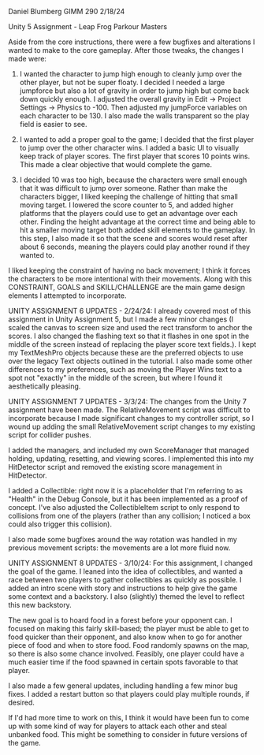 Daniel Blumberg
GIMM 290
2/18/24

Unity 5 Assignment - Leap Frog Parkour Masters

Aside from the core instructions, there were a few bugfixes and alterations I wanted to make to the core gameplay. After those tweaks, the changes I made were:
1. I wanted the character to jump high enough to cleanly jump over the other player, but not be super floaty. I decided I needed a large jumpforce but also a lot of gravity in order to jump high but come back down quickly enough.
I adjusted the overall gravity in Edit -> Project Settings -> Physics to -100. Then adjusted my jumpForce variables on each character to be 130. I also made the walls transparent so the play field is easier to see.

2. I wanted to add a proper goal to the game; I decided that the first player to jump over the other character wins.
I added a basic UI to visually keep track of player scores. The first player that scores 10 points wins. This made a clear objective that would complete the game.

3. I decided 10 was too high, because the characters were small enough that it was difficult to jump over someone. Rather than make the characters bigger, I liked keeping the challenge of hitting that small moving target.
I lowered the score counter to 5, and added higher platforms that the players could use to get an advantage over each other. Finding the height advantage at the correct time and being able to hit a smaller moving target both added
skill elements to the gameplay. In this step, I also made it so that the scene and scores would reset after about 6 seconds, meaning the players could play another round if they wanted to.

I liked keeping the constraint of having no back movement; I think it forces the characters to be more intentional with their movements. Along with this CONSTRAINT, GOALS and SKILL/CHALLENGE are the main game design elements I
attempted to incorporate.


UNITY ASSIGNMENT 6 UPDATES - 2/24/24:
I already covered most of this assignment in Unity Assignment 5, but I made a few minor changes (I scaled the canvas to screen size and used the rect transform to anchor the scores. I also changed the flashing text so that it flashes in one spot in the middle of the screen instead of replacing the player score text fields.).
I kept my TextMeshPro objects because these are the preferred objects to use over the legacy Text objects outlined in the tutorial. I also made some other differences to my preferences, such as moving the Player Wins text to a spot not "exactly" in the middle of the screen, but where I found it aesthetically pleasing.

UNITY ASSIGNMENT 7 UPDATES - 3/3/24:
The changes from the Unity 7 assignment have been made. The RelativeMovement script was difficult to incorporate because I made significant changes to my controller script, so I wound up adding the small RelativeMovement script changes to my existing script for collider pushes. 

I added the managers, and included my own ScoreManager that managed holding, updating, resetting, and viewing scores. I implemented this into my HitDetector script and removed the existing score management in HitDetector.

I added a Collectible: right now it is a placeholder that I'm referring to as "Health" in the Debug Console, but it has been implemented as a proof of concept. I've also adjusted the CollectibleItem script to only respond to collisions from one of the players (rather than any collision; I noticed a box could also trigger this collision).

I also made some bugfixes around the way rotation was handled in my previous movement scripts: the movements are a lot more fluid now.


UNITY ASSIGNMENT 8 UPDATES - 3/10/24:
For this assignment, I changed the goal of the game. I leaned into the idea of collectibles, and wanted a race between two players to gather collectibles as quickly as possible. I added an intro scene with story and instructions to help give the game some context and a backstory. I also (slightly) themed the level to reflect this new backstory. 

The new goal is to hoard food in a forest before your opponent can. I focused on making this fairly skill-based; the player must be able to get to food quicker than their opponent, and also know when to go for another piece of food and when to store food. Food randomly spawns on the map, so there is also some chance involved. Feasibly, one player could have a much easier time if the food spawned in certain spots favorable to that player.

I also made a few general updates, including handling a few minor bug fixes. I added a restart button so that players could play multiple rounds, if desired.

If I'd had more time to work on this, I think it would have been fun to come up with some kind of way for players to attack each other and steal unbanked food. This might be something to consider in future versions of the game.
